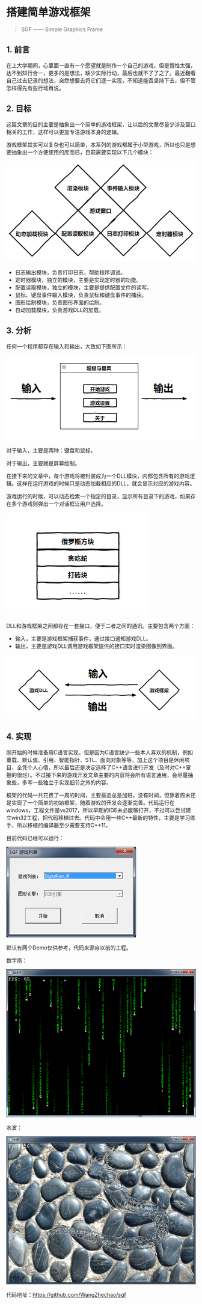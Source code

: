 # 搭建简单游戏框架

> SGF —— Simple Graphics Frame

## 1. 前言

在上大学期间，心里面一直有一个愿望就是制作一个自己的游戏，但是惰性太强，达不到知行合一，更多的是想法，缺少实际行动，最后也就不了了之了。最近翻看自己过去记录的想法，突然想要去将它们逐一实现，不知道能否坚持下去，但不管怎样得先有些行动再说。

## 2. 目标

这篇文章的目的主要是抽象出一个简单的游戏框架，让以后的文章尽量少涉及窗口相关的工作，这样可以更加专注游戏本身的逻辑。

游戏框架其实可以复杂也可以简单，本系列的游戏都属于小型游戏，所以也只是想要抽象出一个方便使用的库而已，目前需要实现以下几个模块：

![sgf_module](./images/sgf_module.png)

+ 日志输出模块，负责打印日志，帮助程序调试。
+ 定时器模块，独立的模块，主要是实现定时器的功能。
+ 配置读取模块，独立的模块，主要是提供配置文件的读写。
+ 鼠标、键盘事件输入模块，负责鼠标和键盘事件的捕获。
+ 图形绘制模块，负责图形界面的绘制。
+ 自动加载模块，负责游戏DLL的加载。



## 3. 分析

任何一个程序都存在输入和输出，大致如下图所示：

![game_frame_io](./images/game_frame_io.png)

对于输入，主要是两种：键盘和鼠标。

对于输出，主要就是屏幕绘制。



在接下来的文章中，每个游戏将被封装成为一个DLL模块，内部包含所有的游戏逻辑。这样在运行游戏的时候只是动态加载相应的DLL，就会显示对应的游戏内容。

游戏运行的时候，可以动态检索一个指定的目录，显示所有目录下的游戏，如果存在多个游戏则弹出一个对话框让用户选择。

![img](./images/game_list.png)

DLL和游戏框架之间都存在一套接口，便于二者之间的通讯。主要包含两个方面：

+ 输入，主要是游戏框架捕获事件，通过接口通知游戏DLL。
+ 输出，主要是游戏DLL调用游戏框架提供的接口实时渲染图像到界面。

![frame_dll_io](./images/frame_dll_io.png)

## 4. 实现

刚开始的时候准备用C语言实现，但是因为C语言缺少一些本人喜欢的机制，例如重载、默认值、引用、智能指针、STL、面向对象等等，加上这个项目是休闲项目，全凭个人心情，所以最后还是决定选择了C++语言进行开发（及时对C++掌握的很烂）。不过接下来的游戏开发文章主要的内容将会所有语言通用，会尽量抽象些，多写一些独立于实现细节之外的内容。

框架的代码一共花费了一周的时间，主要最近总是加班，没有时间，但靠着周末还是实现了一个简单的初始框架，随着游戏的开发会逐渐完善。代码运行在windows，工程文件是vs2017，所以早期的IDE未必能够打开，不过可以尝试建立win32工程，把代码移植过去。代码中会用一些C++最新的特性，主要是学习练手，所以移植的编译器至少需要支持C++11。

目前代码已经可以运行：

![sgf_run](./images/sgf_run.png)

默认有两个Demo仅供参考，代码来源自以前的工程。

数字雨：

![digitalrain](./images/digitalrain.png)

水波：

![waterwave](./images/waterwave.png)

代码地址：https://github.com/WangZhechao/sgf